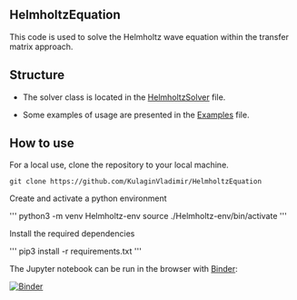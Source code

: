## HelmholtzEquation

This code is used to solve the Helmholtz wave equation within the transfer matrix approach.

## Structure

* The solver class is located in the [HelmholtzSolver](./HelmholtzSolver.py) file.

* Some examples of usage are presented in the [Examples](./Examples.ipynb) file.

## How to use

For a local use, clone the repository to your local machine.

```
git clone https://github.com/KulaginVladimir/HelmholtzEquation
```

Create and activate a python environment

'''
python3 -m venv Helmholtz-env
source ./Helmholtz-env/bin/activate
'''

Install the required dependencies

'''
pip3 install -r requirements.txt
'''

The Jupyter notebook can be run in the browser with [Binder](https://mybinder.org/v2/gh/KulaginVladimir/FESTIM-SurfaceKinetics-Validation/HEAD):

[![Binder](https://mybinder.org/badge_logo.svg)](https://mybinder.org/v2/gh/KulaginVladimir/FESTIM-SurfaceKinetics-Validation/HEAD)
